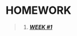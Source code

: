 # HOMEWORK

> 1. [__*WEEK #1*__](https://github.com/HUNDRED3421/CS112.L21.KHCL/tree/main/Homework/Week_1)
